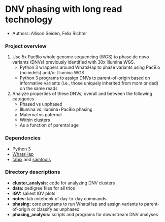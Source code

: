 # DNV phasing with long read technology

- Authors: Allison Seiden, Felix Richter


### Project overview

1. Use 5x PacBio whole genome sequencing (WGS) to phase de novo variants (DNVs) previously identified with 30x Illumina WGS.
    - Python 3 wrappers around WhatsHap to phase variants using PacBio (no indels) and/or Illumina WGS
    - Python 3 programs to assign DNVs to parent-of-origin based on informative variants (i.e., those uniquely inherited from mom or dad) on the same reads
2. Analyze properties of these DNVs, overall and between the following categories
    - Phased vs unphased
    - Illumina vs Illumina+PacBio phasing
    - Maternal vs paternal
    - Within clusters
    - As a function of parental age



### Dependencies
- Python 3
- [WhatsHap](whatshap.readthedocs.io)
- [tabix](www.htslib.org/doc/tabix.html) and [samtools](http://www.htslib.org/doc/samtools.html)


### Directory descriptions

- **cluster_analysis:** code for analyzing DNV clusters
- **data:** pedigree files for all trios
- **IGV:** salient IGV plots
- **notes:** lab notebook of day-to-day commands
- **phasing:** core programs to run WhatsHap and assign variants to parent-of-origin or classify as unphased
- **phasing_analysis:** scripts and programs for downstream DNV analyses



